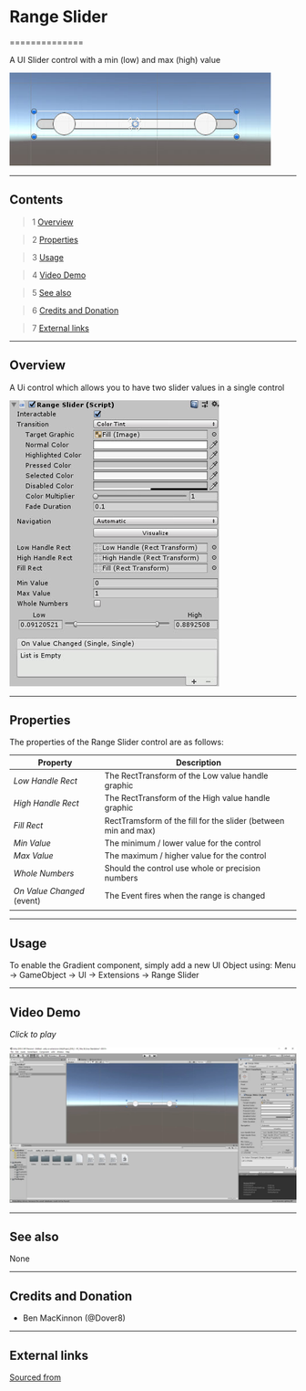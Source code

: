 # Range Slider

==============

A UI Slider control with a min (low) and max (high) value

![](Images/RangeSliderExample.jpg)

---------

## Contents

> 1 [Overview](#markdown-header-overview)

> 2 [Properties](#markdown-header-properties)

> 3 [Usage](#markdown-header-usage)

> 4 [Video Demo](#markdown-header-video-demo)

> 5 [See also](#markdown-header-see-also)

> 6 [Credits and Donation](#markdown-header-credits-and-donation)

> 7 [External links](#markdown-header-external-links)

---------

## Overview

A Ui control which allows you to have two slider values in a single control

![](Images/RangeSliderInspector.jpg)

---------

## Properties

The properties of the Range Slider control are as follows:

Property | Description
--------- | --------------
*Low Handle Rect*|The RectTransform of the Low value handle graphic
*High Handle Rect*|The RectTransform of the High value handle graphic
*Fill Rect*|RectTramsform of the fill for the slider (between min and max)
*Min Value*|The minimum / lower value for the control
*Max Value*|The maximum / higher value for the control
*Whole Numbers*|Should the control use whole or precision numbers
*On Value Changed* (event) |The Event fires when the range is changed
||

---------

## Usage

To enable the Gradient component, simply add a new UI Object using:
Menu -> GameObject -> UI -> Extensions -> Range Slider

---------

## Video Demo

*Click to play*

[![Range Slider Demo](Images/RangeSliderDemo.jpg)](Images/RangeSliderDemo.mp4 "Range Slider Demo")

---------

## See also

None

---------

## Credits and Donation

* Ben MacKinnon (@Dover8)

---------

## External links

[Sourced from](https://github.com/Dover8/Unity-UI-Extensions/tree/range-slider)
